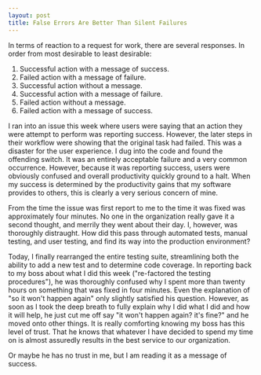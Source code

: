 ```yaml
---
layout: post
title: False Errors Are Better Than Silent Failures
---
```


In terms of reaction to a request for work, there are several responses. In order from most desirable to least desirable:

1. Successful action with a message of success.
1. Failed action with a message of failure.
1. Successful action without a message.
1. Successful action with a message of failure.
1. Failed action without a message.
1. Failed action with a message of success.

I ran into an issue this week where users were saying that an action they were attempt to perform was reporting success. However, the later steps in their workflow were showing that the original task had failed. This was a disaster for the user experience. I dug into the code and found the offending switch. It was an entirely acceptable failure and a very common occurrence. However, because it was reporting success, users were obviously confused and overall productivity quickly ground to a halt. When my success is determined by the productivity gains that my software provides to others, this is clearly a very serious concern of mine.

From the time the issue was first report to me to the time it was fixed was approximately four minutes. No one in the organization really gave it a second thought, and merrily they went about their day. I, however, was thoroughly distraught. How did this pass through automated tests, manual testing, and user testing, and find its way into the production environment?

Today, I finally rearranged the entire testing suite, streamlining both the ability to add a new test and to determine code coverage. In reporting back to my boss about what I did this week ("re-factored the testing procedures"), he was thoroughly confused why I spent more than twenty hours on something that was fixed in four minutes. Even the explanation of "so it won't happen again" only slightly satisfied his question. However, as soon as I took the deep breath to fully explain why I did what I did and how it will help, he just cut me off say "it won't happen again? it's fine?" and he moved onto other things. It is really comforting knowing my boss has this level of trust. That he knows that whatever I have decided to spend my time on is almost assuredly results in the best service to our organization.

Or maybe he has no trust in me, but I am reading it as a message of success.